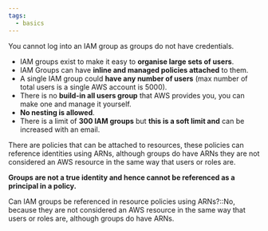 ```yaml
---
tags:
  - basics
---
```



You cannot log into an IAM group as groups do not have credentials.

- IAM groups exist to make it easy to **organise large sets of users**.
- IAM Groups can have **inline and managed policies attached** to them.
- A single IAM group could **have any number of users** (max number of total users is a single AWS account is 5000).
- There is no **build-in all users group** that AWS provides you, you can make one and manage it yourself.
- **No nesting is allowed**.
- There is a limit of **300 IAM groups** but **this is a soft limit and** can be increased with an email.

There are policies that can be attached to resources, these policies can reference identities using ARNs, although groups do have ARNs they are not considered an AWS resource in the same way that users or roles are.

**Groups are not a true identity and hence cannot be referenced as a principal in a policy.**

Can IAM groups be referenced in resource policies using ARNs?::No, because they are not considered an AWS resource in the same way that users or roles are, although groups do have ARNs.
<!--SR:!2024-07-06,3,250-->